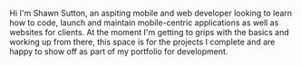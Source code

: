 Hi I'm Shawn Sutton, an aspiting mobile and web developer looking to learn how to code, launch and maintain mobile-centric applications as well as websites for clients. At the moment I'm getting to grips with the basics and working up from there, this space is for the projects I complete and are happy to show off as part of my portfolio for development.

<!---
Shawwzee/Shawwzee is a ✨ special ✨ repository because its `README.md` (this file) appears on your GitHub profile.
You can click the Preview link to take a look at your changes.
--->
